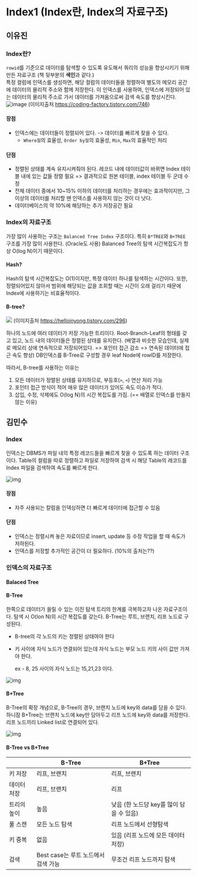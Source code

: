 # Index1 (Index란, Index의 자료구조)
## 이유진
### Index란?
`rowid`를 기준으로 데이터를 탐색할 수 있도록 유도해서 쿼리의 성능을 향상시키기 위해 만든 자료구조 (책 뒷부분의 **색인**과 같다.)  
특정 컬럼에 인덱스를 생성하면, 해당 컬럼의 데이터들을 정렬하여 별도의 메모리 공간에 데이터의 물리적 주소와 함께 저장한다. 이 인덱스를 사용하여, 인덱스에 저장되어 있는 데이터의 물리적 주소로 가서 데이터를 가져옴으로써 검색 속도를 향상시킨다.
![image](https://user-images.githubusercontent.com/37680108/136246636-c49e98c6-6fe8-4682-9441-cb2f55276138.png)
(이미지출처 https://coding-factory.tistory.com/746)

#### 장점
- 인덱스에는 데이터들이 정렬되어 있다. -> 데이터를 빠르게 찾을 수 있다.
    - `Where절`의 효율성, `Order by절`의 효율성, `Min`, `Max`의 효율적인 처리

#### 단점
- 정렬된 상태를 계속 유지시켜줘야 된다. 
레코드 내에 데이터값이 바뀌면 Index 테이블 내에 있는 값들 정렬 필요 => 결과적으로 원본 테이블, index 테이블 두 군데 수정
- 전체 데이터 중에서 10~15% 이하의 데이터를 처리하는 경우에는 효과적이지만, 그 이상의 데이터를 처리할 땐 인덱스를 사용하지 않는 것이 더 낫다.
- 데이터베이스의 약 10%에 해당하는 추가 저장공간 필요

### Index의 자료구조
가장 많이 사용하는 구조는 `Balanced Tree Index` 구조이다. 특히 `B*TREE`와 `B+TREE` 구조를 가장 많이 사용한다. (Oracle도 사용) Balanced Tree의 탐색 시간복잡도가 항상 O(log N)이기 때문이다. 

#### Hash?
Hash의 탐색 시간복잡도는 O(1)이지만, 특정 데이터 하나를 탐색하는 시간이다. 또한, 정렬되어있지 않아서 범위에 해당되는 값을 조회할 때는 시간이 오래 걸리기 때문에 Index에 사용하기는 비효율적이다.

#### B-tree?
![](https://img1.daumcdn.net/thumb/R1280x0/?scode=mtistory2&fname=https%3A%2F%2Fblog.kakaocdn.net%2Fdn%2FdeYkf3%2Fbtq6LOy2zhZ%2FVpbOWpElW1lrEsXPgbJgp1%2Fimg.png)
(이미지출처  https://helloinyong.tistory.com/296)

하나의 노드에 여러 데이터가 저장 가능한 트리이다. Root-Branch-Leaf의 형태를 갖고 있고, 노드 내의 데이터들은 정렬된 상태를 유지한다. (배열과 비슷한 모습인데, 실제로 메모리 상에 연속적으로 저장되어있다. => 포인터 접근 감소 => 연속된 데이터에 접근 속도 향상) DB인덱스를 B-Tree로 구성할 경우 leaf Node에 rowID를 저장한다.

따라서, B-tree를 사용하는 이유는
1. 모든 데이터가 정렬된 상태를 유지하므로, 부등호(`>`, `<`) 연산 처리 가능
2. 포인터 접근 방식이 적어 매우 많은 데이터가 있어도 속도 이슈가 적다.
3. 삽입, 수정, 삭제에도 O(log N)의 시간 복잡도를 가짐. (== 배열로 인덱스를 만들지 않는 이유)

## 김민수

### Index

인덱스는 DBMS가 파일 내의 특정 레코드들을 빠르게 찾을 수 있도록 하는 데이터 구조이다. Table의 컬럼을 따로 정렬하고 파일로 저장하여 검색 시 해당 Table의 레코드를 Index 파일을 검색하여 속도를 빠르게 한다.

![img](https://ssup2.github.io/images/theory_analysis/DB_Indexing/DB_Indexing.PNG)

#### 장점

- 자주 사용되는 칼럼을 인덱싱하면 더 빠르게 데이터에 접근할 수 있음

#### 단점

- 인덱스는 정렬시켜 놓은 자료이므로 insert, update 등 수정 작업을 할 때 속도가 저하된다.
- 인덱스를 저장할 추가적인 공간이 더 필요하다. (10%의 출처는??)

### 인덱스의 자료구조

#### Balaced Tree 

#### B-Tree

한쪽으로 데이터가 쏠릴 수 있는 이진 탐색 트리의 한계를 극복하고자 나온 자료구조이다. 탐색 시 O(lon N)의 시간 복잡도를 갖는다. B-Tree는 루트, 브랜치, 리프 노드로 구성된다.

- B-tree의 각 노드의 키는 정렬된 상태여야 한다

- 키 사이에 자식 노드가 연결되어 있는데 자식 노드는 부모 노드 키의 사이 값만 가져야 한다.

  ex - 8, 25 사이의 자식 노드는 15,21,23 이다.

![img](https://blog.kakaocdn.net/dn/cikell/btqBRvDU1xF/CdIhvg8XEhHKaP23vE4Ju1/img.jpg)

#### B+Tree

B-Tree의 확장 개념으로, B-Tree의 경우, 브랜치 노드에 key와 data를 담을 수 있다. 하니잠 B+Tree는 브랜치 노드에 key만 담아두고 리프 노드에 key와 data를 저장한다. 리프 노드끼리 Linked list로 연결되어 있다.

![img](https://blog.kakaocdn.net/dn/bRiL19/btqBTMSBCWF/J3nKw2qympUVxGThnVdLK0/img.png)

#### B-Tree vs B+Tree

|             | B-Tree                              | B+Tree                                   |
| ----------- | ----------------------------------- | ---------------------------------------- |
| 키 저장     | 리프, 브랜치                        | 리프, 브랜치                             |
| 데이터 저장 | 리프, 브랜치                        | 리프                                     |
| 트리의 높이 | 높음                                | 낮음 (한 노드당 key를 많이 담을 수 있음) |
| 풀 스캔     | 모든 노드 탐색                      | 리프 노드에서 선형탐색                   |
| 키 중복     | 없음                                | 있음 (리프 노드에 모든 데이터 저장)      |
| 검색        | Best case는 루트 노드에서 검색 가능 | 무조건 리프 노드까지 탐색                |

